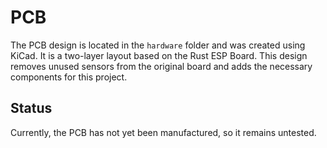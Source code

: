 # PCB

The PCB design is located in the `hardware` folder and was created using KiCad. It is a two-layer layout based on the Rust ESP Board. This design removes unused sensors from the original board and adds the necessary components for this project.

## Status
Currently, the PCB has not yet been manufactured, so it remains untested.



